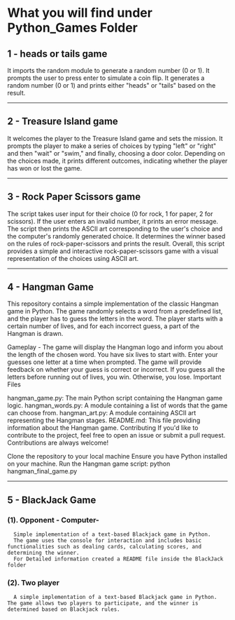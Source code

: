 # What you will find under Python_Games Folder
## 1 - heads or tails game
  It imports the random module to generate a random number (0 or 1).
  It prompts the user to press enter to simulate a coin flip.
  It generates a random number (0 or 1) and prints either "heads" or "tails" based on the result.

-----------------------------------------------------------------------------------------------------------------------------------------------------------------------------------------------------------------

## 2 - Treasure Island game
  It welcomes the player to the Treasure Island game and sets the mission.
  It prompts the player to make a series of choices by typing "left" or "right" and then "wait" or "swim," and finally, choosing a door color.
  Depending on the choices made, it prints different outcomes, indicating whether the player has won or lost the game.

-----------------------------------------------------------------------------------------------------------------------------------------------------------------------------------------------------------------


## 3 - Rock Paper Scissors game
  The script takes user input for their choice (0 for rock, 1 for paper, 2 for scissors).
  If the user enters an invalid number, it prints an error message.
  The script then prints the ASCII art corresponding to the user's choice and the computer's randomly generated choice.
  It determines the winner based on the rules of rock-paper-scissors and prints the result.
  Overall, this script provides a simple and interactive rock-paper-scissors game with a visual representation of the choices using ASCII art.
  
-----------------------------------------------------------------------------------------------------------------------------------------------------------------------------------------------------------------


## 4 - Hangman Game
  This repository contains a simple implementation of the classic Hangman game in Python. 
  The game randomly selects a word from a predefined list, and the player has to guess the letters in the word. 
  The player starts with a certain number of lives, and for each incorrect guess, a part of the Hangman is drawn.
  
  Gameplay - 
  The game will display the Hangman logo and inform you about the length of the chosen word.
  You have six lives to start with.
  Enter your guesses one letter at a time when prompted.
  The game will provide feedback on whether your guess is correct or incorrect.
  If you guess all the letters before running out of lives, you win. Otherwise, you lose.
  Important Files
  
  hangman_game.py: The main Python script containing the Hangman game logic.
  hangman_words.py: A module containing a list of words that the game can choose from.
  hangman_art.py: A module containing ASCII art representing the Hangman stages.
  README.md: This file providing information about the Hangman game.
  Contributing
  If you'd like to contribute to the project, feel free to open an issue or submit a pull request. Contributions are always welcome!

  Clone the repository to your local machine
  Ensure you have Python installed on your machine.
  Run the Hangman game script:
  python hangman_final_game.py

-----------------------------------------------------------------------------------------------------------------------------------------------------------------------------------------------------------------

## 5 - BlackJack Game
### (1). Opponent - Computer-
      Simple implementation of a text-based Blackjack game in Python. 
      The game uses the console for interaction and includes basic functionalities such as dealing cards, calculating scores, and determining the winner.
      For Detailed information created a README file inside the BlackJack folder
### (2). Two player  
      A simple implementation of a text-based Blackjack game in Python. The game allows two players to participate, and the winner is determined based on Blackjack rules.
